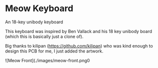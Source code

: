 # Meow Keyboard

An 18-key unibody keyboard

This keyboard was inspired by Ben Vallack and his 18 key unibody board (which this is basically just a clone of).

Big thanks to kilipan (https://github.com/kilipan) who was kind enough to design this PCB for me, I just added the artwork.

![Meow Front](./images/meow-front.png0

